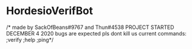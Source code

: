 # HordesioVerifBot
/* made by SackOfBeans#9767 and Thun#4538
 PROJECT STARTED DECEMBER 4 2020
 bugs are expected pls dont kill us
 current commands:
 ;verify
 ;help 
 ;ping*/
